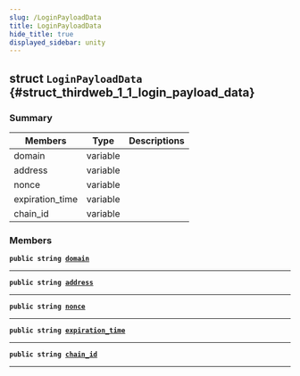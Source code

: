 ```yaml
---
slug: /LoginPayloadData
title: LoginPayloadData
hide_title: true
displayed_sidebar: unity
---
```


## struct `LoginPayloadData` {#struct_thirdweb_1_1_login_payload_data}

### Summary

| Members | Type | Descriptions |
| ------- | ---- | ------------ |
| domain | variable |  |
| address | variable |  |
| nonce | variable |  |
| expiration_time | variable |  |
| chain_id | variable |  |

### Members

**`public string `[`domain`](#struct_thirdweb_1_1_login_payload_data_1a378926241eafd1ff4ec7a99961ab8281)**

---

**`public string `[`address`](#struct_thirdweb_1_1_login_payload_data_1a9e0cccb4462b3da0b90599dce91000e5)**

---

**`public string `[`nonce`](#struct_thirdweb_1_1_login_payload_data_1ad106a1f6c460b58445b5c2aeaa39e874)**

---

**`public string `[`expiration_time`](#struct_thirdweb_1_1_login_payload_data_1a7cfc301c97f07bffff20573a7e958c1b)**

---

**`public string `[`chain_id`](#struct_thirdweb_1_1_login_payload_data_1ad3202d3b11336a51fcf69382db0e5365)**

---
